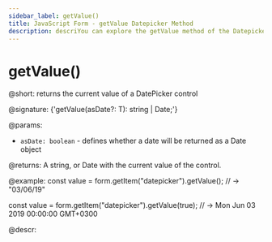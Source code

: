 ```yaml
---
sidebar_label: getValue()
title: JavaScript Form - getValue Datepicker Method 
description: descriYou can explore the getValue method of the Datepicker control of Form in the documentation of the DHTMLX JavaScript UI library. Browse developer guides and API reference, try out code examples and live demos, and download a free 30-day evaluation version of DHTMLX Suite 7.ption
---
```


# getValue()

@short: returns the current value of a DatePicker control

@signature: {'getValue<T extends boolean = false>(asDate?: T): string | Date;'}

@params:
- `asDate: boolean` - defines whether a date will be returned as a Date object

@returns:
A string, or Date with the current value of the control.

@example:
const value = form.getItem("datepicker").getValue();
// -> "03/06/19"

const value = form.getItem("datepicker").getValue(true);
// -> Mon Jun 03 2019 00:00:00 GMT+0300

@descr:

